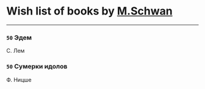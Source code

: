 # Wish list of books by [M.Schwan ](https://vk.com/dasdog)
---

### `50` Эдем
С. Лем

### `50` Сумерки идолов
Ф. Ницше

